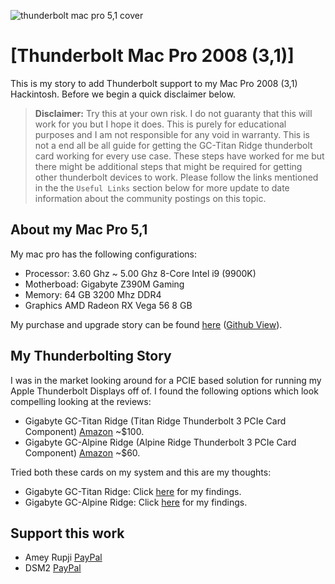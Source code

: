 ![thunderbolt mac pro 5,1 cover](images/thunderbolt-mac-pro-5-1.png)

# [Thunderbolt Mac Pro 2008 (3,1)]



This is my story to add Thunderbolt support to my Mac Pro 2008 (3,1) Hackintosh. Before we begin a quick disclaimer below.

> **Disclaimer:** Try this at your own risk. I do not guaranty that this will work for you but I hope it does. This is purely for educational purposes and I am not responsible for any void in warranty. This is not a end all be all guide for getting the GC-Titan Ridge thunderbolt card working for every use case. These steps have worked for me but there might be additional steps that might be required for getting other thunderbolt devices to work. Please follow the links mentioned in the the `Useful Links` section below for more update to date information about the community postings on this topic.
## About my Mac Pro 5,1

My mac pro has the following configurations:

- Processor:        3.60 Ghz ~ 5.00 Ghz 8-Core Intel i9 (9900K)
- Motherboad:       Gigabyte Z390M Gaming
- Memory:           64 GB 3200 Mhz DDR4 
- Graphics          AMD Radeon RX Vega 56 8 GB

My purchase and upgrade story can be found [here](https://ameyrupji.github.io/macpro-5-1/) ([Github View](https://github.com/ameyrupji/macpro-5-1)).

## My Thunderbolting Story 

I was in the market looking around for a PCIE based solution for running my Apple Thunderbolt Displays off of. I found the following options which look compelling looking at the reviews:

- Gigabyte GC-Titan Ridge (Titan Ridge Thunderbolt 3 PCIe Card Component) [Amazon](https://amzn.to/2Aadohl) ~$100.
- Gigabyte GC-Alpine Ridge (Alpine Ridge Thunderbolt 3 PCIe Card Component) [Amazon](https://amzn.to/31m8LeJ) ~$60.

Tried both these cards on my system and this are my thoughts:

- Gigabyte GC-Titan Ridge: Click [here](./GC-TitanRidge.md) for my findings.
- Gigabyte GC-Alpine Ridge: Click [here](./GC-AlpineRidge.md) for my findings.


## Support this work

- Amey Rupji [PayPal](https://paypal.me/AmeyRupji?locale.x=en_US)
- DSM2 [PayPal](https://paypal.me/DSM2Hackintosh?locale.x=de_DE)
